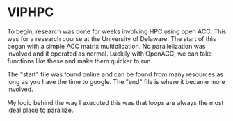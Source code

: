 # VIPHPC

To begin, research was done for weeks involving HPC using open ACC. This was for a research course at the University of Delaware. The start of this began with a simple ACC matrix multiplication. No parallelization was involved and it operated as normal. Luckily with OpenACC, we can take functions like these and make them quicker to run.

The "start" file was found online and can be found from many resources as long as you have the time to google. The "end" file is where it became more involved.

My logic behind the way I executed this was that loops are always the most ideal place to parallize.
